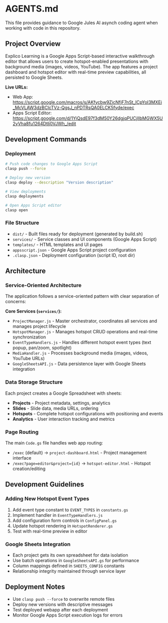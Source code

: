# AGENTS.md

This file provides guidance to Google Jules AI asynch coding agent when working with code in this repository.

## Project Overview

Explico Learning is a Google Apps Script-based interactive walkthrough editor that allows users to create hotspot-enabled presentations with background media (images, videos, YouTube). The app features a project dashboard and hotspot editor with real-time preview capabilities, all persisted to Google Sheets.

**Live URLs:**
- Web App: https://script.google.com/macros/s/AKfycbw9ZicNfjF7nSt_lCpYoI3MXEi_McVLAW3dzBClcTVz-QgsJ_nPDTRsQA0ELCK5fyde/exec
- Apps Script Editor: https://script.google.com/d/1YiQsdE97f3dM50Y26dgjqPUCjIIbMGWX5U2yVha8fu1264DtIj0VJWh_/edit

## Development Commands

### Deployment
```bash
# Push code changes to Google Apps Script
clasp push --force

# Deploy new version
clasp deploy --description "Version description"

# View deployments
clasp deployments

# Open Apps Script editor
clasp open
```

### File Structure
- `dist/` - Built files ready for deployment (generated by build.sh)
- `services/` - Service classes and UI components (Google Apps Script)
- `templates/` - HTML templates and UI pages
- `appsscript.json` - Google Apps Script project configuration
- `.clasp.json` - Deployment configuration (script ID, root dir)

## Architecture

### Service-Oriented Architecture
The application follows a service-oriented pattern with clear separation of concerns:

**Core Services (`services/`):**
- `ProjectManager.js` - Master orchestrator, coordinates all services and manages project lifecycle
- `HotspotManager.js` - Manages hotspot CRUD operations and real-time synchronization
- `EventTypeHandlers.js` - Handles different hotspot event types (text popup, pan/zoom, spotlight)
- `MediaHandler.js` - Processes background media (images, videos, YouTube URLs)  
- `GoogleSheetsAPI.js` - Data persistence layer with Google Sheets integration

### Data Storage Structure
Each project creates a Google Spreadsheet with sheets:
- **Projects** - Project metadata, settings, analytics
- **Slides** - Slide data, media URLs, ordering  
- **Hotspots** - Complete hotspot configurations with positioning and events
- **Analytics** - User interaction tracking and metrics

### Page Routing
The main `Code.gs` file handles web app routing:
- `/exec` (default) → `project-dashboard.html` - Project management interface
- `/exec?page=editor&project={id}` → `hotspot-editor.html` - Hotspot creation/editing

## Development Guidelines

### Adding New Hotspot Event Types
1. Add event type constant to `EVENT_TYPES` in `constants.gs`
2. Implement handler in `EventTypeHandlers.js`
3. Add configuration form controls in `ConfigPanel.gs`
4. Update hotspot rendering in `HotspotRenderer.gs`
5. Test with real-time preview in editor

### Google Sheets Integration
- Each project gets its own spreadsheet for data isolation
- Use batch operations in `GoogleSheetsAPI.gs` for performance
- Column mappings defined in `SHEETS_CONFIG` constants
- Relationship integrity maintained through service layer

## Deployment Notes

- Use `clasp push --force` to overwrite remote files
- Deploy new versions with descriptive messages
- Test deployed webapp after each deployment
- Monitor Google Apps Script execution logs for errors
